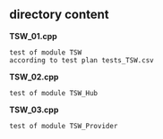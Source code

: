 ## directory content

**TSW_01.cpp**
```
test of module TSW
according to test plan tests_TSW.csv
```

**TSW_02.cpp**
```
test of module TSW_Hub
```

**TSW_03.cpp**
```
test of module TSW_Provider
```
